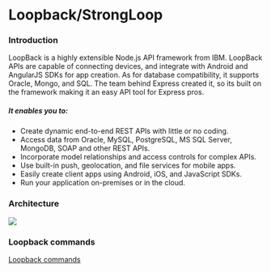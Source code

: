 # Loopback/StrongLoop

### Introduction
 LoopBack is a highly extensible Node.js API framework from IBM. LoopBack APIs are capable of connecting devices, and integrate with Android and AngularJS SDKs for app creation. As for database compatibility, it supports Oracle, Mongo, and SQL. The team behind Express created it, so its built on the framework making it an easy API tool for Express pros.


##### It enables you to:

- Create dynamic end-to-end REST APIs with little or no coding.
- Access data from Oracle, MySQL, PostgreSQL, MS SQL Server, MongoDB, SOAP and other REST APIs.
- Incorporate model relationships and access controls for complex APIs.
- Use built-in push, geolocation, and file services for mobile apps.
- Easily create client apps using Android, iOS, and JavaScript SDKs.
- Run your application on-premises or in the cloud.

### Architecture
![](http://loopback.io/images/9830413.png)

### Loopback commands
[Loopback commands](http://loopback.io/doc/en/lb2/Command-line-tools.html#commands "Loopback commands")
